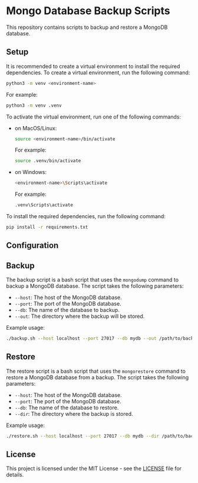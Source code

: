 # Mongo Database Backup Scripts

This repository contains scripts to backup and restore a MongoDB database.

## Setup

It is recommended to create a virtual environment to install the required dependencies. To create a virtual environment, run the following command:

```bash
python3 -m venv <environment-name>
```

For example:

```bash
python3 -m venv .venv
```

To activate the virtual environment, run one of the following commands:

- on MacOS/Linux:

  ```bash
  source <environment-name>/bin/activate
  ```

  For example:

  ```bash
  source .venv/bin/activate
  ```

- on Windows:
  ```bash
  <environment-name>\Scripts\activate
  ```
  For example:
  ```bash
  .venv\Scripts\activate
  ```

To install the required dependencies, run the following command:

```bash
pip install -r requirements.txt
```

## Configuration

## Backup

The backup script is a bash script that uses the `mongodump` command to backup a MongoDB database. The script takes the following parameters:

- `--host`: The host of the MongoDB database.
- `--port`: The port of the MongoDB database.
- `--db`: The name of the database to backup.
- `--out`: The directory where the backup will be stored.

Example usage:

```bash
./backup.sh --host localhost --port 27017 --db mydb --out /path/to/backup
```

## Restore

The restore script is a bash script that uses the `mongorestore` command to restore a MongoDB database from a backup. The script takes the following parameters:

- `--host`: The host of the MongoDB database.
- `--port`: The port of the MongoDB database.
- `--db`: The name of the database to restore.
- `--dir`: The directory where the backup is stored.

Example usage:

```bash
./restore.sh --host localhost --port 27017 --db mydb --dir /path/to/backup
```

## License

This project is licensed under the MIT License - see the [LICENSE](LICENSE) file for details.
